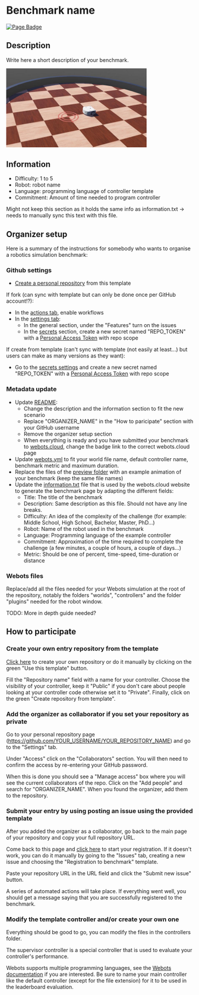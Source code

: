 # Benchmark name

[![Page Badge](https://badgen.net/badge/icon/Benchmark?label=Page)](https://benchmark.webots.cloud/run?version=R2022b&url=https://github.com/Jean-Eudes-le-retour/own-pendulum-benchmark/blob/main/worlds/inverted_pendulum.wbt&type=benchmark)

## Description

Write here a short description of your benchmark.

<p style="max-width:75%">
  <img src="./preview/thumbnail.jpg">
</p>

## Information

- Difficulty: 1 to 5
- Robot: robot name
- Language: programming language of controller template
- Commitment: Amount of time needed to program controller

Might not keep this section as it holds the same info as information.txt -> needs to manually sync this text with this file.

## Organizer setup

Here is a summary of the instructions for somebody who wants to organise a robotics simulation benchmark:

### Github settings
- [Create a personal repository](../../generate) from this template

If fork (can sync with template but can only be done once per GitHub account!?):
- In the [actions tab](../../actions), enable workflows
- In the [settings tab](../../settings):
  - In the general section, under the "Features" turn on the issues
  - In the [secrets](../../settings/secrets) section, create a new secret named "REPO_TOKEN" with a [Personal Access Token](../../../../settings/tokens) with repo scope

If create from template (can't sync with template (not easily at least...) but users can make as many versions as they want):
- Go to the [secrets settings](../../settings/secrets) and create a new secret named "REPO_TOKEN" with a [Personal Access Token](../../../../settings/tokens) with repo scope

### Metadata update

- Update [README](../../edit/main/README.md):
  - Change the description and the information section to fit the new scenario
  - Replace "ORGANIZER_NAME" in the "How to paricipate" section with your GitHub username
  - Remove the organizer setup section
  - When everything is ready and you have submitted your benchmark to [webots.cloud](https://benchmark.webots.cloud/benchmark), change the badge link to the correct webots.cloud page
- Update [webots.yml](../../edit/main/webots.yml) to fit your world file name, default controller name, benchmark metric and maximum duration.
- Replace the files of the [preview folder](/preview) with an example animation of your benchmark (keep the same file names)
- Update the [information.txt](../../edit/main/information.txt) file that is used by the webots.cloud website to generate the benchmark page by adapting the different fields:
  - Title: The title of the benchmark
  - Description: Same description as this file. Should not have any line breaks.
  - Difficulty: An idea of the complexity of the challenge (for example: Middle School, High School, Bachelor, Master, PhD...)
  - Robot: Name of the robot used in the benchmark
  - Language: Programming language of the example controller
  - Commitment: Approximation of the time required to complete the challenge (a few minutes, a couple of hours, a couple of days...)
  - Metric: Should be one of percent, time-speed, time-duration  or distance

### Webots files

Replace/add all the files needed for your Webots simulation at the root of the repository, notably the folders "worlds", "controllers" and the folder "plugins" needed for the robot window.

<!-- <details>
<summary style="font-size:1.25em">Detailed step-by-step guide</summary>

TODO: Detailed step-by-step guide if needed
-->

TODO: More in depth guide needed?
</details>

## How to participate

### Create your own entry repository from the template

[Click here](../../generate) to create your own repository or do it manually by clicking on the green "Use this template" button.

Fill the "Repository name" field with a name for your controller.
Choose the visibility of your controller, keep it "Public" if you don't care about people looking at your controller code otherwise set it to "Private".
Finally, click on the green "Create repository from template".

### Add the organizer as collaborator if you set your repository as private

Go to your personal repository page (https://github.com/YOUR_USERNAME/YOUR_REPOSITORY_NAME) and go to the "Settings" tab.

Under "Access" click on the "Collaborators" section.
You will then need to confirm the access by re-entering your GitHub password.

When this is done you should see a "Manage access" box where you will see the current collaborators of the repo.
Click on the "Add people" and search for "ORGANIZER_NAME". When you found the organizer, add them to the repository.

### Submit your entry by using posting an issue using the provided template

After you added the organizer as a collaborator, go back to the main page of your repository and copy your full repository URL.

Come back to this page and [click here](../../issues/new?assignees=&labels=registration&template=registration_form.yml&title=Registration+to+benchmark) to start your registration. If it doesn't work, you can do it manually by going to the "Issues" tab, creating a new issue and choosing the "Registration to benchmark" template.

Paste your repository URL in the URL field and click the "Submit new issue" button.

A series of automated actions will take place. If everything went well, you should get a message saying that you are successfully registered to the benchmark.

### Modify the template controller and/or create your own one

Everything should be good to go, you can modify the files in the controllers folder.

The supervisor controller is a special controller that is used to evaluate your controller's performance.

Webots supports multiple programming languages, see the [Webots documentation](https://www.cyberbotics.com/doc/guide/language-setup) if you are interested.
Be sure to name your main controller like the default controller (except for the file extension) for it to be used in the leaderboard evaluation.
